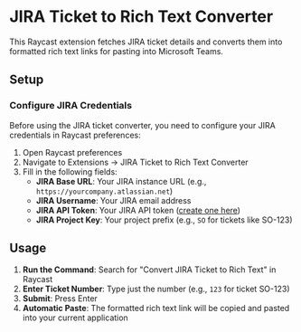 # JIRA Ticket to Rich Text Converter

This Raycast extension fetches JIRA ticket details and converts them into formatted rich text links for pasting into Microsoft Teams.

## Setup

### Configure JIRA Credentials

Before using the JIRA ticket converter, you need to configure your JIRA credentials in Raycast preferences:

1. Open Raycast preferences
2. Navigate to Extensions → JIRA Ticket to Rich Text Converter
3. Fill in the following fields:
   - **JIRA Base URL**: Your JIRA instance URL (e.g., `https://yourcompany.atlassian.net`)
   - **JIRA Username**: Your JIRA email address
   - **JIRA API Token**: Your JIRA API token ([create one here](https://id.atlassian.com/manage/api-tokens))
   - **JIRA Project Key**: Your project prefix (e.g., `SO` for tickets like SO-123)

## Usage

1. **Run the Command**: Search for "Convert JIRA Ticket to Rich Text" in Raycast
2. **Enter Ticket Number**: Type just the number (e.g., `123` for ticket SO-123)
3. **Submit**: Press Enter
4. **Automatic Paste**: The formatted rich text link will be copied and pasted into your current application
